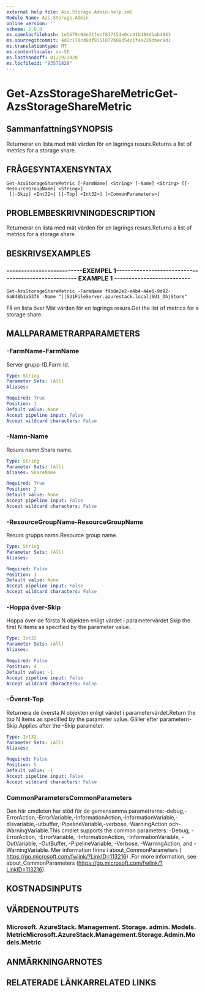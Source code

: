 ```yaml
---
external help file: Azs.Storage.Admin-help.xml
Module Name: Azs.Storage.Admin
online version: ''
schema: 2.0.0
ms.openlocfilehash: 1e5679c04e31fecf837154e0cc41b484d1ab4843
ms.sourcegitcommit: 4d2c178cd6df9151877b08d54c1f4a228dbec9d1
ms.translationtype: MT
ms.contentlocale: sv-SE
ms.lasthandoff: 01/29/2020
ms.locfileid: "93571828"
---
```

# <span data-ttu-id="0a2b7-101">Get-AzsStorageShareMetric</span><span class="sxs-lookup"><span data-stu-id="0a2b7-101">Get-AzsStorageShareMetric</span></span>

## <span data-ttu-id="0a2b7-102">Sammanfattning</span><span class="sxs-lookup"><span data-stu-id="0a2b7-102">SYNOPSIS</span></span>
<span data-ttu-id="0a2b7-103">Returnerar en lista med mät värden för en lagrings resurs.</span><span class="sxs-lookup"><span data-stu-id="0a2b7-103">Returns a list of metrics for a storage share.</span></span>

## <span data-ttu-id="0a2b7-104">FRÅGESYNTAXEN</span><span class="sxs-lookup"><span data-stu-id="0a2b7-104">SYNTAX</span></span>

```
Get-AzsStorageShareMetric [-FarmName] <String> [-Name] <String> [[-ResourceGroupName] <String>]
 [[-Skip] <Int32>] [[-Top] <Int32>] [<CommonParameters>]
```

## <span data-ttu-id="0a2b7-105">PROBLEMBESKRIVNING</span><span class="sxs-lookup"><span data-stu-id="0a2b7-105">DESCRIPTION</span></span>
<span data-ttu-id="0a2b7-106">Returnerar en lista med mät värden för en lagrings resurs.</span><span class="sxs-lookup"><span data-stu-id="0a2b7-106">Returns a list of metrics for a storage share.</span></span>

## <span data-ttu-id="0a2b7-107">BESKRIVS</span><span class="sxs-lookup"><span data-stu-id="0a2b7-107">EXAMPLES</span></span>

### <span data-ttu-id="0a2b7-108">--------------------------EXEMPEL 1--------------------------</span><span class="sxs-lookup"><span data-stu-id="0a2b7-108">-------------------------- EXAMPLE 1 --------------------------</span></span>
```
Get-AzsStorageShareMetric -FarmName f9b8e2e2-e4b4-44e0-9d92-6a848b1a5376 -Name "||SU1FileServer.azurestack.local|SU1_ObjStore"
```

<span data-ttu-id="0a2b7-109">Få en lista över Mät värden för en lagrings resurs.</span><span class="sxs-lookup"><span data-stu-id="0a2b7-109">Get the list of metrics for a storage share.</span></span>

## <span data-ttu-id="0a2b7-110">MALLPARAMETRAR</span><span class="sxs-lookup"><span data-stu-id="0a2b7-110">PARAMETERS</span></span>

### <span data-ttu-id="0a2b7-111">-FarmName</span><span class="sxs-lookup"><span data-stu-id="0a2b7-111">-FarmName</span></span>
<span data-ttu-id="0a2b7-112">Server grupp-ID.</span><span class="sxs-lookup"><span data-stu-id="0a2b7-112">Farm Id.</span></span>

```yaml
Type: String
Parameter Sets: (All)
Aliases: 

Required: True
Position: 1
Default value: None
Accept pipeline input: False
Accept wildcard characters: False
```

### <span data-ttu-id="0a2b7-113">-Namn</span><span class="sxs-lookup"><span data-stu-id="0a2b7-113">-Name</span></span>
<span data-ttu-id="0a2b7-114">Resurs namn.</span><span class="sxs-lookup"><span data-stu-id="0a2b7-114">Share name.</span></span>

```yaml
Type: String
Parameter Sets: (All)
Aliases: ShareName

Required: True
Position: 2
Default value: None
Accept pipeline input: False
Accept wildcard characters: False
```

### <span data-ttu-id="0a2b7-115">-ResourceGroupName</span><span class="sxs-lookup"><span data-stu-id="0a2b7-115">-ResourceGroupName</span></span>
<span data-ttu-id="0a2b7-116">Resurs grupps namn.</span><span class="sxs-lookup"><span data-stu-id="0a2b7-116">Resource group name.</span></span>

```yaml
Type: String
Parameter Sets: (All)
Aliases: 

Required: False
Position: 3
Default value: None
Accept pipeline input: False
Accept wildcard characters: False
```

### <span data-ttu-id="0a2b7-117">-Hoppa över</span><span class="sxs-lookup"><span data-stu-id="0a2b7-117">-Skip</span></span>
<span data-ttu-id="0a2b7-118">Hoppa över de första N objekten enligt värdet i parametervärdet.</span><span class="sxs-lookup"><span data-stu-id="0a2b7-118">Skip the first N items as specified by the parameter value.</span></span>

```yaml
Type: Int32
Parameter Sets: (All)
Aliases: 

Required: False
Position: 4
Default value: -1
Accept pipeline input: False
Accept wildcard characters: False
```

### <span data-ttu-id="0a2b7-119">-Överst</span><span class="sxs-lookup"><span data-stu-id="0a2b7-119">-Top</span></span>
<span data-ttu-id="0a2b7-120">Returnera de översta N objekten enligt värdet i parametervärdet.</span><span class="sxs-lookup"><span data-stu-id="0a2b7-120">Return the top N items as specified by the parameter value.</span></span>
<span data-ttu-id="0a2b7-121">Gäller efter parametern-Skip.</span><span class="sxs-lookup"><span data-stu-id="0a2b7-121">Applies after the -Skip parameter.</span></span>

```yaml
Type: Int32
Parameter Sets: (All)
Aliases: 

Required: False
Position: 5
Default value: -1
Accept pipeline input: False
Accept wildcard characters: False
```

### <span data-ttu-id="0a2b7-122">CommonParameters</span><span class="sxs-lookup"><span data-stu-id="0a2b7-122">CommonParameters</span></span>
<span data-ttu-id="0a2b7-123">Den här cmdleten har stöd för de gemensamma parametrarna:-debug,-ErrorAction,-ErrorVariable,-InformationAction,-InformationVariable,-disvariable,-utbuffer,-PipelineVariable,-verbose,-WarningAction och-WarningVariable.</span><span class="sxs-lookup"><span data-stu-id="0a2b7-123">This cmdlet supports the common parameters: -Debug, -ErrorAction, -ErrorVariable, -InformationAction, -InformationVariable, -OutVariable, -OutBuffer, -PipelineVariable, -Verbose, -WarningAction, and -WarningVariable.</span></span> <span data-ttu-id="0a2b7-124">Mer information finns i about_CommonParameters ( https://go.microsoft.com/fwlink/?LinkID=113216) .</span><span class="sxs-lookup"><span data-stu-id="0a2b7-124">For more information, see about_CommonParameters (https://go.microsoft.com/fwlink/?LinkID=113216).</span></span>

## <span data-ttu-id="0a2b7-125">KOSTNADS</span><span class="sxs-lookup"><span data-stu-id="0a2b7-125">INPUTS</span></span>

## <span data-ttu-id="0a2b7-126">VÄRDEN</span><span class="sxs-lookup"><span data-stu-id="0a2b7-126">OUTPUTS</span></span>

### <span data-ttu-id="0a2b7-127">Microsoft. AzureStack. Management. Storage. admin. Models. Metric</span><span class="sxs-lookup"><span data-stu-id="0a2b7-127">Microsoft.AzureStack.Management.Storage.Admin.Models.Metric</span></span>

## <span data-ttu-id="0a2b7-128">ANMÄRKNINGAR</span><span class="sxs-lookup"><span data-stu-id="0a2b7-128">NOTES</span></span>

## <span data-ttu-id="0a2b7-129">RELATERADE LÄNKAR</span><span class="sxs-lookup"><span data-stu-id="0a2b7-129">RELATED LINKS</span></span>

